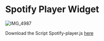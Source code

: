 # Spotify Player Widget

![IMG_4987](https://raw.githubusercontent.com/xoDeinemudda/Scriptable/main/IMG_4987.png)


Download the Script Spotify-player.js 
[here](spotify-player.js)



